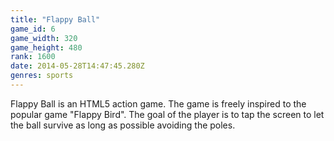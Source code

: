 ```yaml
---
title: "Flappy Ball"
game_id: 6
game_width: 320
game_height: 480
rank: 1600
date: 2014-05-28T14:47:45.280Z
genres: sports
---
```

Flappy Ball is an HTML5 action game. The game is freely inspired to the popular game "Flappy Bird". The goal of the player is to tap the screen to let the ball survive as long as possible avoiding the poles.